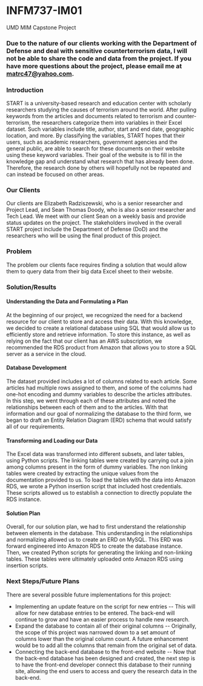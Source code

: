 # INFM737-IM01
UMD MIM Capstone Project

### Due to the nature of our clients working with the Department of Defense and deal with sensitive counterterrorism data, I will not be able to share the code and data from the project. If you have more questions about the project, please email me at matrc47@yahoo.com.

### Introduction
START is a university-based research and education center with scholarly researchers studying the causes of terrorism around the world. After pulling keywords from the articles and documents related to terrorism and counter-terrorism, the researchers categorize them into variables in their Excel dataset. Such variables include title, author, start and end date, geographic location, and more. By classifying the variables, START hopes that their users, such as academic researchers, government agencies and the general public, are able to search for these documents on their website using these keyword variables. Their goal of the website is to fill in the knowledge gap and understand what research that has already been done. Therefore, the research done by others will hopefully not be repeated and can instead be focused on other areas. 

### Our Clients
Our clients are Elizabeth Radziszewski, who is a senior researcher and Project Lead, and Sean Thomas Doody, who is also a senior researcher and Tech Lead. We meet with our client Sean on a weekly basis and provide status updates on the project. The stakeholders involved in the overall START project include the Department of Defense (DoD) and the researchers who will be using the final product of this project. 

### Problem
The problem our clients face requires finding a solution that would allow them to query data from their big data Excel sheet to their website.

### Solution/Results
#### Understanding the Data and Formulating a Plan
At the beginning of our project, we recognized the need for a backend resource for our client to store and access their data. With this knowledge, we decided to create a relational database using SQL that would allow us to efficiently store and retrieve information. To store this instance, as well as relying on the fact that our client has an AWS subscription, we recommended the RDS product from Amazon that allows you to store a SQL server as a service in the cloud.

#### Database Development
The dataset provided includes a lot of columns related to each article. Some articles had multiple rows assigned to them, and some of the columns had one-hot encoding and dummy variables to describe the articles attributes. In this step, we went through each of these attributes and noted the relationships between each of them and to the articles. With that information and our goal of normalizing the database to the third form, we began to draft an Entity Relation Diagram (ERD) schema that would satisfy all of our requirements.

#### Transforming and Loading our Data
The Excel data was transformed into different subsets, and later tables, using Python scripts. The linking tables were created by carrying out a join among columns present in the form of dummy variables. The non linking tables were created by extracting the unique values from the documentation provided to us. 
To load the tables with the data into Amazon RDS, we wrote a Python insertion script that included host credentials. These scripts allowed us to establish a connection to directly populate the RDS instance.

#### Solution Plan
Overall, for our solution plan, we had to first understand the relationship between elements in the database. This understanding in the relationships and normalizing allowed us to create an ERD on MySQL. This ERD was forward engineered into Amazon RDS to create the database instance. Then, we created Python scripts for generating the linking and non-linking tables. These tables were ultimately uploaded onto Amazon RDS using insertion scripts. 

### Next Steps/Future Plans
There are several possible future implementations for this project:
- Implementing an update feature on the script for new entries
-- This will allow for new database entries to be entered. The back-end will continue to grow and have an easier process to handle new research.
- Expand the database to contain all of their original columns
-- Originally, the scope of this project was narrowed down to a set amount of columns lower than the original column count. A future enhancement would be to add all the columns that remain from the original set of data.
- Connecting the back-end database to the front-end website
-- Now that the back-end database has been designed and created, the next step is to have the front-end developer connect this database to their running site, allowing the end users  to access and query the research data in the back-end.

